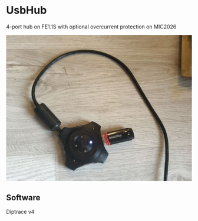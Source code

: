# UsbHub
4-port hub on FE1.1S with optional overcurrent protection on MIC2026

![Completed](/photos/result.png)

## Software
Diptrace v4
